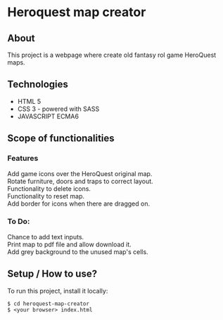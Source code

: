 # Heroquest map creator

## About
This project is a webpage where create old fantasy rol game HeroQuest maps.

## Technologies
* HTML 5
* CSS 3 - powered with SASS
* JAVASCRIPT ECMA6

## Scope of functionalities
### Features
Add game icons over the HeroQuest original map.  
Rotate furniture, doors and traps to correct layout.  
Functionality to delete icons.  
Functionality to reset map.  
Add border for icons when there are dragged on.  
### To Do:
Chance to add text inputs.  
Print map to pdf file and allow download it.  
Add grey background to the unused map's cells. 
	
## Setup / How to use?
To run this project, install it locally:

```
$ cd heroquest-map-creator
$ <your browser> index.html
```
<!-- # lab 01
lab for testing

## Current
This frontend project is TODO list with complete CRUD on React App generator.
	
## Technologies applyed
Project is created with:
* React version: 11.2.7
* Eslint version: 7.30.0
* Jest version: 5.14.1
	
## Setup / How to use?
To run this project, install it locally using npm:

```
$ cd my-list
$ npm i
$ npm start
```

## Table of contents
* [General info](#general-info)
* [Technologies](#technologies)
* [Setup](#setup)
* [Illustrations](#Illustrations)
* [Scope of functionalities ](#Scope-of-functionalities )
* [Examples of use](#Examples-of-use)
* [Project status](#Project-status)
* [Sources](#Sources)
* [Other information](#Other-information)

## General info
This project is simple Lorem ipsum dolor generator.
This website is performed like code exercise but with home kids as target user in mind for UX. 
	
## Technologies
Project is created with:
* Lorem version: 12.3
* Ipsum version: 2.33
* Ament library version: 999
	
## Setup
To run this project, install it locally using npm:

```
$ cd ../lorem
$ npm install
$ npm start
```

## Illustrations
![under construction](https://img.freepik.com/vector-gratis/signo-industrial-construccion-fondo-rayado-linea-negra-amarilla_97458-151.jpg?size=626&ext=jpg)

## Scope of functionalities 
### Features
* Get pictures & info of almost 1000 pokemons. 

#### To Do:
* Easily UI navigation.
* Comfortable UX.

## Examples of use
### Code Examples
To generate lorem ipsum use special shortcode: `put-your-code-here`

## Project status 
It's worth to add a project status - especially if the project is still being developed. If it's our library, let's mention planned changes, direction of development or to emphasize we're done with its development.

## Sources
This app is inspired by Rando Kim book „Time of Your Life”
and Android app tutorial by [@eericon](https://www.eericon.github.io/post/timer-android)\n
Maybe we use an old tutorial - for example, we write an application with Rails 3 tutorial. From scratch, in accordance with Rails 5 version, using new framework mechanisms. Certainly, it's worth mentioning here. 

## Other information
Information on the author, contact, www and social media links, a type of license under which the code is made available or the information on how to contribute to a project - these are only the examples of what can be added to your project. -->
